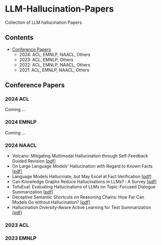 # LLM-Hallucination-Papers
Collection of LLM hallucination Papers

## Contents
- [Conference Papers](##Conference-Papers)
	- 2024: ACL, EMNLP, NAACL, Others
	- 2023: ACL, EMNLP, Others
	- 2022: ACL, EMNLP, NAACL, Others
	- 2021: ACL, EMNLP, NAACL, Others




























## Conference Papers
### 2024 ACL
Coming ...
### 2024 EMNLP
Coming ...
### 2024 NAACL
- Volcano: Mitigating Multimodal Hallucination through Self-Feedback Guided Revision [[pdf]](https://aclanthology.org/2024.naacl-long.23/)
- On Large Language Models’ Hallucination with Regard to Known Facts [[pdf]](https://aclanthology.org/2024.naacl-long.60/)
- Language Models Hallucinate, but May Excel at Fact Verification [[pdf]](https://aclanthology.org/2024.naacl-long.62/)
- Can Knowledge Graphs Reduce Hallucinations in  LLMs? : A Survey [[pdf]](https://aclanthology.org/2024.naacl-long.219/)
- TofuEval: Evaluating Hallucinations of  LLMs on Topic-Focused Dialogue Summarization [[pdf]](https://aclanthology.org/2024.naacl-long.251/)
- Deceptive Semantic Shortcuts on Reasoning Chains: How Far Can Models Go without Hallucination? [[pdf]](https://aclanthology.org/2024.naacl-long.424/)
- Hallucination Diversity-Aware Active Learning for Text Summarization [[pdf]](https://aclanthology.org/2024.naacl-long.479/)
### 2023 ACL

### 2023 EMNLP


<!--stackedit_data:
eyJoaXN0b3J5IjpbNDM0MTk1NzksNjUxNDA2NTksMTIwMzczMT
EyMiwyMDM2NDA4MTAsNzI5Njc0ODQwLC04ODcyMTUyNDAsMjA5
NDI4NzAxNiwtOTUzNTc2NTAyLC02NjY0MDM3MzMsOTI3Nzk3MT
E4LDIxMjAwNDIxNTAsLTUxMTc3ODY0OSwyMDQ5OTIxNDkzLC00
ODA3ODk5NzIsLTExMTg1OTcyOTZdfQ==
-->